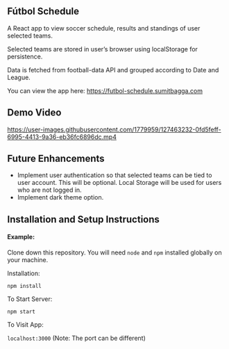 ## Fútbol Schedule

A React app to view soccer schedule, results and standings of user selected teams.

Selected teams are stored in user’s browser using localStorage for persistence.

Data is fetched from football-data API and grouped according to Date and League.

You can view the app here: https://futbol-schedule.sumitbagga.com



## Demo Video

https://user-images.githubusercontent.com/1779959/127463232-0fd5feff-6995-4413-9a36-eb36fc6896dc.mp4



## Future Enhancements

- Implement user authentication so that selected teams can be tied to user account. This will be optional. Local Storage will be used for users who are not logged in.
- Implement dark theme option.



## Installation and Setup Instructions

#### Example:

Clone down this repository. You will need `node` and `npm` installed globally on your machine.

Installation:

`npm install`

To Start Server:

`npm start`

To Visit App:

`localhost:3000` (Note: The port can be different)
